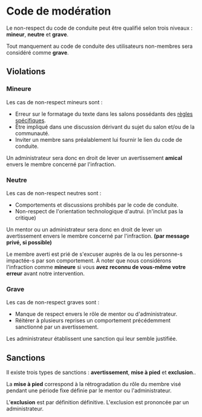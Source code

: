 # Code de modération
Le non-respect du code de conduite peut être qualifié selon trois niveaux : **mineur**, **neutre** et **grave**.

Tout manquement au code de conduite des utilisateurs non-membres sera considéré comme **grave**.

## Violations
### Mineure
Les cas de non-respect mineurs sont :
* Erreur sur le formatage du texte dans les salons possédants des [règles spécifiques](./README.md#règles-spécifiques-à-certain-salons).
* Être impliqué dans une discussion dérivant du sujet du salon et/ou de la communauté.
* Inviter un membre sans préalablement lui fournir le lien du code de conduite.

Un administrateur sera donc en droit de lever un avertissement **amical** envers le membre concerné par l'infraction.

### Neutre
Les cas de non-respect neutres sont :
* Comportements et discussions prohibés par le code de conduite.
* Non-respect de l'orientation technologique d'autrui. (n'inclut pas la critique)

Un mentor ou un administrateur sera donc en droit de lever un avertissement envers le membre concerné par l'infraction. **(par message privé, si possible)**

Le membre averti est prié de s'excuser auprès de la ou les personne-s impactée-s par son comportement. À noter que nous considérons l'infraction comme **mineure** si vous **avez reconnu de vous-même votre erreur** avant notre intervention.

### Grave
Les cas de non-respect graves sont :
* Manque de respect envers le rôle de mentor ou d'administrateur.
* Réitérer à plusieurs reprises un comportement précédemment sanctionné par un avertissement.

Les administrateur établissent une sanction qui leur semble justifiée.

## Sanctions
Il existe trois types de sanctions : **avertissement**, **mise à pied** et **exclusion**..

La **mise à pied** correspond à la rétrogradation du rôle du membre visé pendant une période fixe définie par le mentor ou l'administrateur.

L'**exclusion** est par définition définitive. L'exclusion est prononcée par un administrateur.
